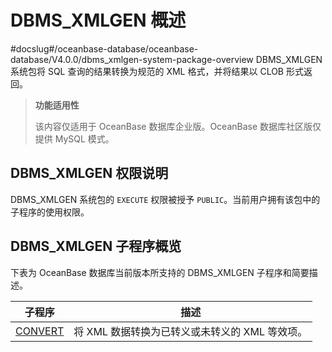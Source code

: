 DBMS_XMLGEN 概述 
===================================
#docslug#/oceanbase-database/oceanbase-database/V4.0.0/dbms_xmlgen-system-package-overview
DBMS_XMLGEN 系统包将 SQL 查询的结果转换为规范的 XML 格式，并将结果以 CLOB 形式返回。


>**功能适用性**
>
>该内容仅适用于 OceanBase 数据库企业版。OceanBase 数据库社区版仅提供 MySQL 模式。

DBMS_XMLGEN 权限说明 
-------------------------------------

DBMS_XMLGEN 系统包的 `EXECUTE` 权限被授予 `PUBLIC`。当前用户拥有该包中的子程序的使用权限。

DBMS_XMLGEN 子程序概览 
--------------------------------------

下表为 OceanBase 数据库当前版本所支持的 DBMS_XMLGEN 子程序和简要描述。


|                          子程序                           |              描述              |
|--------------------------------------------------------|------------------------------|
| [CONVERT](2.CONVERT.md) | 将 XML 数据转换为已转义或未转义的 XML 等效项。 |



